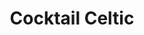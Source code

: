 ---
title: "Cocktail Celtic"
description: "(Sans Alcool) Violette, caramel, grenadine, limonade avec glaçons"
price: "3.50"
image: "Cocktail_celtic.webp"
---